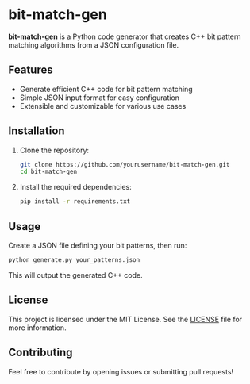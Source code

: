 # bit-match-gen

**bit-match-gen** is a Python code generator that creates C++ bit pattern matching algorithms from a JSON configuration file.

## Features

- Generate efficient C++ code for bit pattern matching
- Simple JSON input format for easy configuration
- Extensible and customizable for various use cases

## Installation

1. Clone the repository:
   ```bash
   git clone https://github.com/yourusername/bit-match-gen.git
   cd bit-match-gen
   ```

2. Install the required dependencies:
   ```bash
   pip install -r requirements.txt
   ```

## Usage

Create a JSON file defining your bit patterns, then run:
```bash
python generate.py your_patterns.json
```
This will output the generated C++ code.

## License

This project is licensed under the MIT License. See the [LICENSE](LICENSE) file for more information.

## Contributing

Feel free to contribute by opening issues or submitting pull requests!
